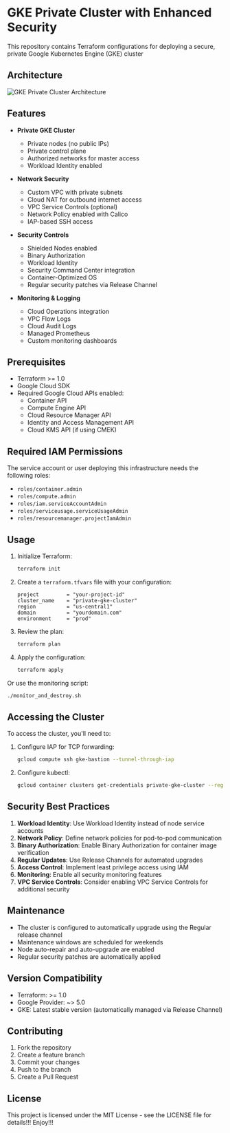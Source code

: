 # GKE Private Cluster with Enhanced Security

This repository contains Terraform configurations for deploying a secure, private Google Kubernetes Engine (GKE) cluster

## Architecture

![GKE Private Cluster Architecture](gke.png)

## Features

- **Private GKE Cluster**
  - Private nodes (no public IPs)
  - Private control plane
  - Authorized networks for master access
  - Workload Identity enabled

- **Network Security**
  - Custom VPC with private subnets
  - Cloud NAT for outbound internet access
  - VPC Service Controls (optional)
  - Network Policy enabled with Calico
  - IAP-based SSH access

- **Security Controls**
  - Shielded Nodes enabled
  - Binary Authorization
  - Workload Identity
  - Security Command Center integration
  - Container-Optimized OS
  - Regular security patches via Release Channel

- **Monitoring & Logging**
  - Cloud Operations integration
  - VPC Flow Logs
  - Cloud Audit Logs
  - Managed Prometheus
  - Custom monitoring dashboards

## Prerequisites

- Terraform >= 1.0
- Google Cloud SDK
- Required Google Cloud APIs enabled:
  - Container API
  - Compute Engine API
  - Cloud Resource Manager API
  - Identity and Access Management API
  - Cloud KMS API (if using CMEK)

## Required IAM Permissions

The service account or user deploying this infrastructure needs the following roles:
- `roles/container.admin`
- `roles/compute.admin`
- `roles/iam.serviceAccountAdmin`
- `roles/serviceusage.serviceUsageAdmin`
- `roles/resourcemanager.projectIamAdmin`

## Usage

1. Initialize Terraform:
   ```bash
   terraform init
   ```

2. Create a `terraform.tfvars` file with your configuration:
   ```hcl
   project         = "your-project-id"
   cluster_name    = "private-gke-cluster"
   region          = "us-central1"
   domain          = "yourdomain.com"
   environment     = "prod"
   ```

3. Review the plan:
   ```bash
   terraform plan
   ```

4. Apply the configuration:
   ```bash
   terraform apply
   ```
Or use the monitoring script:
   ```bash
   ./monitor_and_destroy.sh
   ```

## Accessing the Cluster

To access the cluster, you'll need to:

1. Configure IAP for TCP forwarding:
   ```bash
   gcloud compute ssh gke-bastion --tunnel-through-iap
   ```

2. Configure kubectl:
   ```bash
   gcloud container clusters get-credentials private-gke-cluster --region us-central1 --project your-project-id
   ```

## Security Best Practices

1. **Workload Identity**: Use Workload Identity instead of node service accounts
2. **Network Policy**: Define network policies for pod-to-pod communication
3. **Binary Authorization**: Enable Binary Authorization for container image verification
4. **Regular Updates**: Use Release Channels for automated upgrades
5. **Access Control**: Implement least privilege access using IAM
6. **Monitoring**: Enable all security monitoring features
7. **VPC Service Controls**: Consider enabling VPC Service Controls for additional security

## Maintenance

- The cluster is configured to automatically upgrade using the Regular release channel
- Maintenance windows are scheduled for weekends
- Node auto-repair and auto-upgrade are enabled
- Regular security patches are automatically applied

## Version Compatibility

- Terraform: >= 1.0
- Google Provider: ~> 5.0
- GKE: Latest stable version (automatically managed via Release Channel)

## Contributing

1. Fork the repository
2. Create a feature branch
3. Commit your changes
4. Push to the branch
5. Create a Pull Request

## License

This project is licensed under the MIT License - see the LICENSE file for details!!! Enjoy!!!
